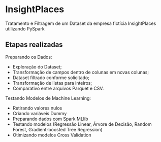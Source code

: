 # InsightPlaces

Tratamento e Filtragem de um Dataset da empresa fictícia InsightPlaces utilizando PySpark

## Etapas realizadas

Preparando os Dados:

- Exploração do Dataset;
- Transformação de campos dentro de colunas em novas colunas;
- Dataset filtrado conforme solicitado;
- Transformação de listas para inteiros;
- Comparativo entre arquivos Parquet e CSV.

Testando Modelos de Machine Learning:

- Retirando valores nulos
- Criando variáveis Dummy
- Preparando dados com Spark MLlib
- Testando modelos (Regressão Linear, Árvore de Decisão, Random Forest, Gradient-boosted Tree Regression)
- Otimizando modelos Cross Validation
